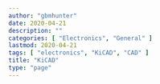 ```yaml
---
author: "gbmhunter"
date: 2020-04-21
description: ""
categories: [ "Electronics", "General" ]
lastmod: 2020-04-21
tags: [ "electronics", "KiCAD", "CAD" ]
title: "KiCAD"
type: "page"
---
```

